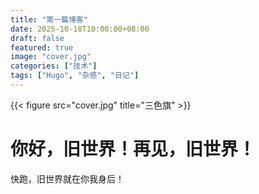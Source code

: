 ```yaml
---
title: "第一篇博客"
date: 2025-10-18T10:00:00+08:00
draft: false
featured: true  
image: "cover.jpg" 
categories: ["技术"]
tags: ["Hugo", "杂感", "日记"]
---
```


{{< figure src="cover.jpg" title="三色旗" >}}

# 你好，旧世界！再见，旧世界！

快跑，旧世界就在你我身后！

<!--more-->


